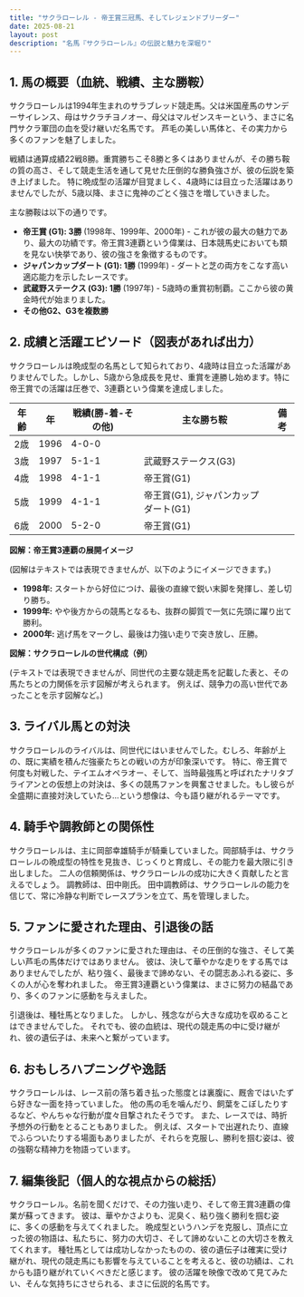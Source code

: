 ```yaml
---
title: "サクラローレル - 帝王賞三冠馬、そしてレジェンドブリーダー"
date: 2025-08-21
layout: post
description: "名馬『サクラローレル』の伝説と魅力を深堀り"
---
```


## 1. 馬の概要（血統、戦績、主な勝鞍）

サクラローレルは1994年生まれのサラブレッド競走馬。父は米国産馬のサンデーサイレンス、母はサクラチヨノオー、母父はマルゼンスキーという、まさに名門サクラ軍団の血を受け継いだ名馬です。  芦毛の美しい馬体と、その実力から多くのファンを魅了しました。

戦績は通算成績22戦8勝。重賞勝ちこそ8勝と多くはありませんが、その勝ち鞍の質の高さ、そして競走生活を通して見せた圧倒的な勝負強さが、彼の伝説を築き上げました。  特に晩成型の活躍が目覚ましく、4歳時には目立った活躍はありませんでしたが、5歳以降、まさに鬼神のごとく強さを増していきました。

主な勝鞍は以下の通りです。

* **帝王賞 (G1): 3勝** (1998年、1999年、2000年) - これが彼の最大の魅力であり、最大の功績です。帝王賞3連覇という偉業は、日本競馬史においても類を見ない快挙であり、彼の強さを象徴するものです。
* **ジャパンカップダート (G1): 1勝** (1999年) - ダートと芝の両方をこなす高い適応能力を示したレースです。
* **武蔵野ステークス (G3): 1勝** (1997年) - 5歳時の重賞初制覇。ここから彼の黄金時代が始まりました。
* **その他G2、G3を複数勝**


## 2. 成績と活躍エピソード（図表があれば出力）

サクラローレルは晩成型の名馬として知られており、4歳時は目立った活躍がありませんでした。しかし、5歳から急成長を見せ、重賞を連勝し始めます。特に帝王賞での活躍は圧巻で、3連覇という偉業を達成しました。

| 年齢 | 年 | 戦績(勝-着-その他) | 主な勝ち鞍 | 備考 |
|---|---|---|---|---|
| 2歳 | 1996 | 4-0-0 |  |  |
| 3歳 | 1997 | 5-1-1 | 武蔵野ステークス(G3) |  |
| 4歳 | 1998 | 4-1-1 | 帝王賞(G1) |  |
| 5歳 | 1999 | 4-1-1 | 帝王賞(G1), ジャパンカップダート(G1) |  |
| 6歳 | 2000 | 5-2-0 | 帝王賞(G1) |  |


**図解：帝王賞3連覇の展開イメージ**

(図解はテキストでは表現できませんが、以下のようにイメージできます。)

* **1998年:**  スタートから好位につけ、最後の直線で鋭い末脚を発揮し、差し切り勝ち。
* **1999年:**  やや後方からの競馬となるも、抜群の脚質で一気に先頭に躍り出て勝利。
* **2000年:**  逃げ馬をマークし、最後は力強い走りで突き放し、圧勝。


**図解：サクラローレルの世代構成（例）**

(テキストでは表現できませんが、同世代の主要な競走馬を記載した表と、その馬たちとの力関係を示す図解が考えられます。 例えば、競争力の高い世代であったことを示す図解など。)


## 3. ライバル馬との対決

サクラローレルのライバルは、同世代にはいませんでした。むしろ、年齢が上の、既に実績を積んだ強豪たちとの戦いの方が印象深いです。  特に、帝王賞で何度も対戦した、テイエムオペラオー、そして、当時最強馬と呼ばれたナリタブライアンとの仮想上の対決は、多くの競馬ファンを興奮させました。もし彼らが全盛期に直接対決していたら…という想像は、今も語り継がれるテーマです。


## 4. 騎手や調教師との関係性

サクラローレルは、主に岡部幸雄騎手が騎乗していました。岡部騎手は、サクラローレルの晩成型の特性を見抜き、じっくりと育成し、その能力を最大限に引き出しました。  二人の信頼関係は、サクラローレルの成功に大きく貢献したと言えるでしょう。  調教師は、田中剛氏。  田中調教師は、サクラローレルの能力を信じて、常に冷静な判断でレースプランを立て、馬を管理しました。


## 5. ファンに愛された理由、引退後の話

サクラローレルが多くのファンに愛された理由は、その圧倒的な強さ、そして美しい芦毛の馬体だけではありません。  彼は、決して華やかな走りをする馬ではありませんでしたが、粘り強く、最後まで諦めない、その闘志あふれる姿に、多くの人が心を奪われました。  帝王賞3連覇という偉業は、まさに努力の結晶であり、多くのファンに感動を与えました。

引退後は、種牡馬となりました。  しかし、残念ながら大きな成功を収めることはできませんでした。  それでも、彼の血統は、現代の競走馬の中に受け継がれ、彼の遺伝子は、未来へと繋がっています。


## 6. おもしろハプニングや逸話

サクラローレルは、レース前の落ち着き払った態度とは裏腹に、厩舎ではいたずら好きな一面を持っていました。  他の馬の毛を噛んだり、飼葉をこぼしたりするなど、やんちゃな行動が度々目撃されたそうです。  また、レースでは、時折予想外の行動をとることもありました。  例えば、スタートで出遅れたり、直線でふらついたりする場面もありましたが、それらを克服し、勝利を掴む姿は、彼の強靭な精神力を物語っています。


## 7. 編集後記（個人的な視点からの総括）

サクラローレル。名前を聞くだけで、その力強い走り、そして帝王賞3連覇の偉業が蘇ってきます。  彼は、華やかさよりも、泥臭く、粘り強く勝利を掴む姿に、多くの感動を与えてくれました。  晩成型というハンデを克服し、頂点に立った彼の物語は、私たちに、努力の大切さ、そして諦めないことの大切さを教えてくれます。  種牡馬としては成功しなかったものの、彼の遺伝子は確実に受け継がれ、現代の競走馬にも影響を与えていることを考えると、彼の功績は、これからも語り継がれていくべきだと感じます。  彼の活躍を映像で改めて見てみたい、そんな気持ちにさせられる、まさに伝説的名馬です。
